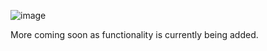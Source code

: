 ![image](https://raw.github.com/OVii/communityvisweb/master/web/static/img/static_img/logo.png)

More coming soon as functionality is currently being added.